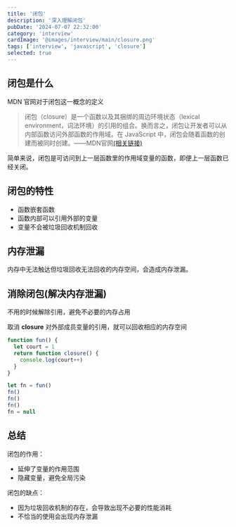 ```yaml
---
title: '闭包'
description: '深入理解闭包'
pubDate: '2024-07-07 22:32:00'
category: 'interview'
cardImage: '@images/interview/main/closure.png'
tags: ['interview', 'javascript', 'closure']
selected: true
---
```


## 闭包是什么

MDN 官网对于闭包这一概念的定义

> 闭包（closure）是一个函数以及其捆绑的周边环境状态（lexical environment，词法环境）的引用的组合。换而言之，闭包让开发者可以从内部函数访问外部函数的作用域。在 JavaScript 中，闭包会随着函数的创建而被同时创建。——MDN官网[(相关链接)](https://developer.mozilla.org/zh-CN/docs/Web/JavaScript/Closures)

简单来说，闭包是可访问到上一层函数里的作用域变量的函数，即便上一层函数已经关闭。

## 闭包的特性

- 函数嵌套函数
- 函数内部可以引用外部的变量
- 变量不会被垃圾回收机制回收

## 内存泄漏

内存中无法触达但垃圾回收无法回收的内存空间，会造成内存泄漏。

## 消除闭包(解决内存泄漏)

不用的时候解除引用，避免不必要的内存占用

取消 **closure** 对外部成员变量的引用，就可以回收相应的内存空间

```javascript
function fun() {
  let court = 1
  return function closure() {
    console.log(court++)
  }
}

let fn = fun()
fn()
fn()
fn()
fn = null
```

## 总结

闭包的作用：

- 延伸了变量的作用范围
- 隐藏变量，避免全局污染

闭包的缺点：

- 因为垃圾回收机制的存在，会导致出现不必要的性能消耗
- 不恰当的使用会出现内存泄漏
